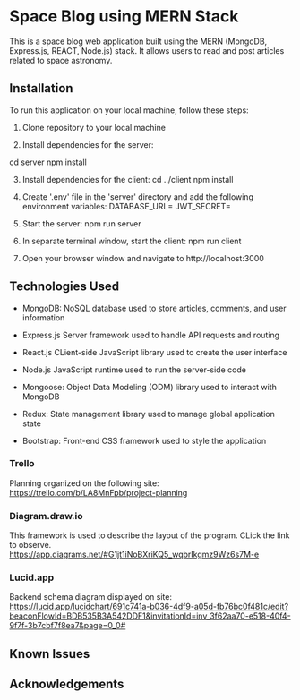 # Space Blog using MERN Stack

This is a space blog web application built using the MERN (MongoDB, Express.js, REACT, Node.js) stack.
It allows users to read and post articles related to space astronomy.

## Installation
To run this application on your local machine, follow these steps:

1. Clone repository to your local machine

2. Install dependencies for the server:

cd server
npm install

3. Install dependencies for the client:
cd ../client
npm install

4. Create '.env' file in the 'server' directory and add the following environment variables:
DATABASE_URL=<your-database-url>
JWT_SECRET=<your-jwt-secret>

5. Start the server:
npm run server

6. In separate terminal window, start the client:
npm run client

7. Open your browser window and navigate to http://localhost:3000

## Technologies Used
* MongoDB: NoSQL database used to store articles, comments, and user information

* Express.js Server framework used to handle API requests and routing

* React.js CLient-side JavaScript library used to create the user interface

* Node.js JavaScript runtime used to run the server-side code

* Mongoose: Object Data Modeling (ODM) library used to interact with MongoDB

* Redux: State management library used to manage global application state

* Bootstrap: Front-end CSS framework used to style the application


### Trello 
Planning organized on the following site:
https://trello.com/b/LA8MnFpb/project-planning

### Diagram.draw.io
This framework is used to describe the layout of the program. CLick the link to observe.
https://app.diagrams.net/#G1jt1iNoBXriKQ5_wqbrIkgmz9Wz6s7M-e

### Lucid.app
Backend schema diagram displayed on site:
https://lucid.app/lucidchart/691c741a-b036-4df9-a05d-fb76bc0f481c/edit?beaconFlowId=BDB535B3A542DDF1&invitationId=inv_3f62aa70-e518-40f4-9f7f-3b7cbf7f8ea7&page=0_0#

## Known Issues


## Acknowledgements
